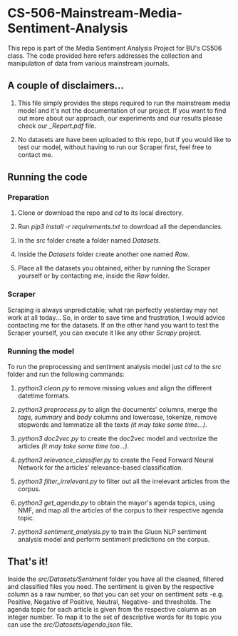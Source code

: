 # CS-506-Mainstream-Media-Sentiment-Analysis

This repo is part of the Media Sentiment Analysis Project for BU's CS506 class. The code provided here refers addresses the collection and manipulation of data from various mainstream journals. 


## A couple of disclaimers...

1. This file simply provides the steps required to run the mainstream media model and it's not the documentation of our project. If you want to find out more about our approach, our experiments and our results please check our _\_Report.pdf_ file. 

2. No datasets are have been uploaded to this repo, but if you would like to test our model, without having to run our Scraper first, feel free to contact me. 


## Running the code

### Preparation

1. Clone or download the repo and _cd_ to its local directory. 

2. Run _pip3 install -r requirements.txt_ to download all the dependancies. 

3. In the _src_ folder create a folder named _Datasets_. 

4. Inside the _Datasets_ folder create another one named _Raw_. 

5. Place all the datasets you obtained, either by running the Scraper yourself or by contacting me, inside the _Raw_ folder. 


### Scraper

Scraping is always unpredictable; what ran perfectly yesterday may not work at all today... So, in order to save time and frustration, I would advice contacting me for the datasets. If on the other hand you want to test the Scraper yourself, you can execute it like any other _Scrapy_ project. 


### Running the model

To run the preprocessing and sentiment analysis model just _cd_ to the _src_ folder and run the following commands: 

1. _python3 clean.py_ to remove missing values and align the different datetime formats. 

2. _python3 preprocess.py_ to align the documents' columns, merge the _tags_, _summary_ and _body_ columns and lowercase, tokenize, remove stopwords and lemmatize all the texts _(it may take some time...)_. 

3. _python3 doc2vec.py_ to create the doc2vec model and vectorize the articles _(it may take some time too...)_. 

4. _python3 relevance\_classifier.py_ to create the Feed Forward Neural Network for the articles' relevance-based classification. 

5. _python3 filter\_irrelevant.py_ to filter out all the irrelevant articles from the corpus. 

6. _python3 get\_agenda.py_ to obtain the mayor's agenda topics, using NMF, and map all the articles of the corpus to their respective agenda topic. 

7. _python3 sentiment\_analysis.py_ to train the Gluon NLP sentiment analysis model and perform sentiment predictions on the corpus. 



## That's it! 
Inside the _src/Datasets/Sentiment_ folder you have all the cleaned, filtered and classified files you need. The sentiment is given by the respective column as a raw number, so that you can set your on sentiment sets -e.g. Positive, Negative of Positive, Neutral, Negative- and thresholds. The agenda topic for each article is given from the respective column as an integer number. To map it to the set of descriptive words for its topic you can use the _src/Datasets/agenda.json_ file. 

